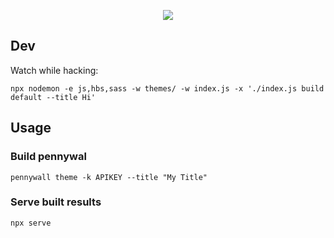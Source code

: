 <p align="center">
  <img src="https://i.imgur.com/E9LyKea.png" />
</p>

## Dev

Watch while hacking:

```
npx nodemon -e js,hbs,sass -w themes/ -w index.js -x './index.js build default --title Hi'
```

## Usage

### Build pennywal

```
pennywall theme -k APIKEY --title "My Title"
```

### Serve built results

```
npx serve
```


